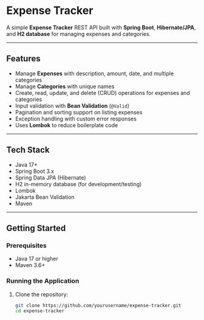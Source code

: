 # Expense Tracker

A simple **Expense Tracker** REST API built with **Spring Boot**, **Hibernate/JPA**, and **H2 database** for managing expenses and categories.

---

## Features

- Manage **Expenses** with description, amount, date, and multiple categories
- Manage **Categories** with unique names
- Create, read, update, and delete (CRUD) operations for expenses and categories
- Input validation with **Bean Validation** (`@Valid`)
- Pagination and sorting support on listing expenses
- Exception handling with custom error responses
- Uses **Lombok** to reduce boilerplate code

---

## Tech Stack

- Java 17+
- Spring Boot 3.x
- Spring Data JPA (Hibernate)
- H2 in-memory database (for development/testing)
- Lombok
- Jakarta Bean Validation
- Maven

---

## Getting Started

### Prerequisites

- Java 17 or higher
- Maven 3.6+

### Running the Application

1. Clone the repository:
   ```bash
   git clone https://github.com/yourusername/expense-tracker.git
   cd expense-tracker
